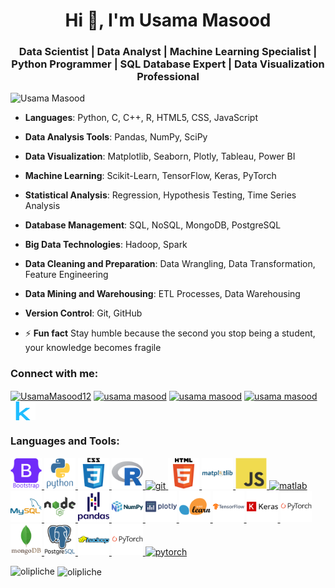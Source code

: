 <h1 align="center">Hi 👋, I'm Usama Masood</h1>
<h3 align="center">Data Scientist | Data Analyst | Machine Learning Specialist | Python Programmer | SQL Database Expert | Data Visualization Professional</h3>

<p align="left"> <img src="https://komarev.com/ghpvc/?username=UsamaMasood12&label=Profile%20views&color=0e75b6&style=flat" alt="Usama Masood" /> </p>

- **Languages**: Python, C, C++, R, HTML5, CSS, JavaScript
- **Data Analysis Tools**: Pandas, NumPy, SciPy
- **Data Visualization**: Matplotlib, Seaborn, Plotly, Tableau, Power BI
- **Machine Learning**: Scikit-Learn, TensorFlow, Keras, PyTorch
- **Statistical Analysis**: Regression, Hypothesis Testing, Time Series Analysis
- **Database Management**: SQL, NoSQL, MongoDB, PostgreSQL
- **Big Data Technologies**: Hadoop, Spark
- **Data Cleaning and Preparation**: Data Wrangling, Data Transformation, Feature Engineering
- **Data Mining and Warehousing**: ETL Processes, Data Warehousing
- **Version Control**: Git, GitHub


- ⚡ **Fun fact** Stay humble because the second you stop being a student, your knowledge becomes fragile

<h3 align="left">Connect with me:</h3>
<p align="left">
<a href="https://codepen.io/usama_masood" target="blank"><img align="center" src="https://raw.githubusercontent.com/rahuldkjain/github-profile-readme-generator/master/src/images/icons/Social/codepen.svg" alt="UsamaMasood12" height="30" width="40" /></a>
<a href="https://twitter.com/Usama____Masood" target="blank"><img align="center" src="https://raw.githubusercontent.com/rahuldkjain/github-profile-readme-generator/master/src/images/icons/Social/twitter.svg" alt="usama masood" height="30" width="40" /></a>
<a href="https://www.linkedin.com/in/usama-masood-b4a35014b/" target="blank"><img align="center" src="https://raw.githubusercontent.com/rahuldkjain/github-profile-readme-generator/master/src/images/icons/Social/linked-in-alt.svg" alt="usama masood" height="30" width="40" /></a>
<a href="https://www.facebook.com/Uxama531" target="blank"><img align="center" src="https://raw.githubusercontent.com/rahuldkjain/github-profile-readme-generator/master/src/images/icons/Social/facebook.svg" alt="usama masood" height="30" width="40" /></a>
<a href="https://www.kaggle.com/usamamasood1" target="blank"><img align="center" src="https://raw.githubusercontent.com/devicons/devicon/master/icons/kaggle/kaggle-original.svg" alt="usama masood" height="30" width="40" /></a>
</p>

<h3 align="left">Languages and Tools:</h3>
<p align="left"> <a href="https://getbootstrap.com" target="_blank"> <img src="https://raw.githubusercontent.com/devicons/devicon/master/icons/bootstrap/bootstrap-plain-wordmark.svg" alt="bootstrap" width="50" height="50"/> </a> <a href="https://www.python.org" target="_blank"> <img src="https://raw.githubusercontent.com/devicons/devicon/master/icons/python/python-original-wordmark.svg" alt="python" width="50" height="50"/> </a> <a href="https://www.w3schools.com/css/" target="_blank"> <img src="https://raw.githubusercontent.com/devicons/devicon/master/icons/css3/css3-original-wordmark.svg" alt="css3" width="50" height="50"/> </a> <a href="https://www.r-project.org/" target="_blank"> <img src="https://raw.githubusercontent.com/devicons/devicon/master/icons/r/r-original.svg" alt="R" width="50" height="50"/> </a> <a href="https://git-scm.com/" target="_blank"> <img src="https://www.vectorlogo.zone/logos/git-scm/git-scm-icon.svg" alt="git" width="50" height="50"/> </a> <a href="https://www.w3.org/html/" target="_blank"> <img src="https://raw.githubusercontent.com/devicons/devicon/master/icons/html5/html5-original-wordmark.svg" alt="html5" width="50" height="50"/> </a> <a href="https://matplotlib.org/" target="_blank"> <img src="https://raw.githubusercontent.com/devicons/devicon/master/icons/matplotlib/matplotlib-original-wordmark.svg" alt="matplotlib" width="50" height="50"/> </a> <a href="https://developer.mozilla.org/en-US/docs/Web/JavaScript" target="_blank"> <img src="https://raw.githubusercontent.com/devicons/devicon/master/icons/javascript/javascript-original.svg" alt="javascript" width="50" height="50"/> </a> <a href="https://www.mathworks.com/" target="_blank"> <img src="https://upload.wikimedia.org/wikipedia/commons/2/21/Matlab_Logo.png" alt="matlab" width="50" height="50"/> </a> <a href="https://www.mysql.com/" target="_blank"> <img src="https://raw.githubusercontent.com/devicons/devicon/master/icons/mysql/mysql-original-wordmark.svg" alt="mysql" width="50" height="50"/> </a> <a href="https://nodejs.org" target="_blank"> <img src="https://raw.githubusercontent.com/devicons/devicon/master/icons/nodejs/nodejs-original-wordmark.svg" alt="nodejs" width="50" height="50"/> </a> <a href="https://pandas.pydata.org/" target="_blank"> <img src="https://raw.githubusercontent.com/devicons/devicon/master/icons/pandas/pandas-original-wordmark.svg" alt="pandas" width="50" height="50"/> </a> <a href="https://numpy.org/" target="_blank"> <img src="https://raw.githubusercontent.com/devicons/devicon/master/icons/numpy/numpy-original-wordmark.svg" alt="Numpy" width="50" height="50"/> </a> <a href="https://plotly.com/" target="_blank"> <img src="https://raw.githubusercontent.com/devicons/devicon/master/icons/plotly/plotly-original-wordmark.svg" alt="plotly" width="50" height="50"/> </a> <a href="https://scikit-learn.org/stable/" target="_blank"> <img src="https://raw.githubusercontent.com/devicons/devicon/master/icons/scikitlearn/scikitlearn-original.svg" alt="scikit-learn" width="50" height="50"/> </a> <a href="https://www.tensorflow.org/" target="_blank"> <img src="https://raw.githubusercontent.com/devicons/devicon/master/icons/tensorflow/tensorflow-original-wordmark.svg" alt="tensorflow" width="50" height="50"/> </a> <a href="https://keras.io/" target="_blank"> <img src="https://raw.githubusercontent.com/devicons/devicon/master/icons/keras/keras-original-wordmark.svg" alt="keras" width="50" height="50"/> </a> <a href="https://pytorch.org/" target="_blank"> <img src="https://raw.githubusercontent.com/devicons/devicon/master/icons/pytorch/pytorch-original-wordmark.svg" alt="pytorch" width="50" height="50"/> </a> <a href="https://www.mongodb.com/" target="_blank"> <img src="https://raw.githubusercontent.com/devicons/devicon/master/icons/mongodb/mongodb-original-wordmark.svg" alt="mongodb" width="50" height="50"/> </a>  <a href="https://www.postgresql.org/" target="_blank"> <img src="https://raw.githubusercontent.com/devicons/devicon/master/icons/postgresql/postgresql-original-wordmark.svg" alt="postgresql" width="50" height="50"/> </a>  <a href="https://hadoop.apache.org/" target="_blank"> <img src="https://raw.githubusercontent.com/devicons/devicon/master/icons/hadoop/hadoop-original-wordmark.svg" alt="hadoop" width="50" height="50"/> </a>  <a href="https://pytorch.org/" target="_blank"> <img src="https://raw.githubusercontent.com/devicons/devicon/master/icons/pytorch/pytorch-original-wordmark.svg" alt="pytorch" width="50" height="50"/> </a>  <a href="https://pytorch.org/" target="_blank"> <img src="https://scipy.org/images/logo.svg" alt="pytorch" width="50" height="50"/> </a> </p>

<p><img align="left" src="https://github-readme-stats.vercel.app/api/top-langs?username=UsamaMasood12&show_icons=true&locale=en&layout=compact" alt="olipliche" /></p>

<p>&nbsp;<img align="center" src="https://github-readme-stats.vercel.app/api?username=UsamaMasood12&show_icons=true&locale=en" alt="olipliche" /></p>
